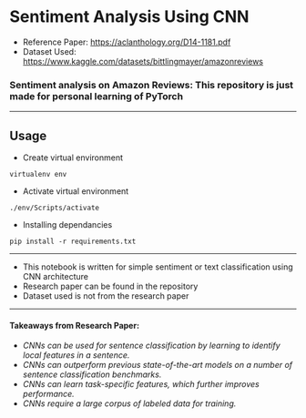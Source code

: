 # Sentiment Analysis Using CNN

* Reference Paper: https://aclanthology.org/D14-1181.pdf
* Dataset Used: https://www.kaggle.com/datasets/bittlingmayer/amazonreviews


### Sentiment analysis on Amazon Reviews: This repository is just made for personal learning of PyTorch
---
## Usage

* Create virtual environment
```code
virtualenv env
```

* Activate virtual environment
```code
./env/Scripts/activate
```

* Installing dependancies
```code
pip install -r requirements.txt
```
---
- This notebook is written for simple sentiment or text classification using CNN architecture
- Research paper can be found in the repository
- Dataset used is not from the research paper
---
#### Takeaways from Research Paper:
* _CNNs can be used for sentence classification by learning to identify local features in a sentence._
* _CNNs can outperform previous state-of-the-art models on a number of sentence classification benchmarks._
* _CNNs can learn task-specific features, which further improves performance._
* _CNNs require a large corpus of labeled data for training._
